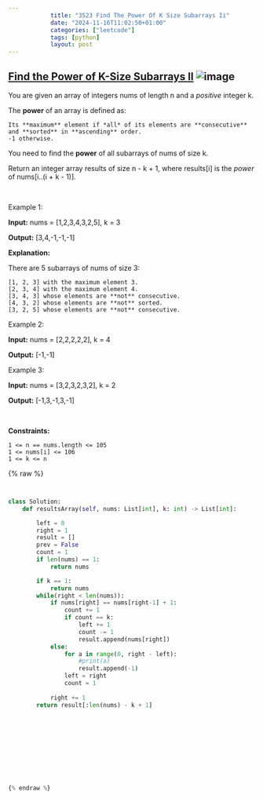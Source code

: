 ```yaml
---
            title: "3523 Find The Power Of K Size Subarrays Ii"
            date: "2024-11-16T11:02:50+01:00"
            categories: ["leetcode"]
            tags: [python]
            layout: post
---
```

            
## [Find the Power of K-Size Subarrays II](https://leetcode.com/problems/find-the-power-of-k-size-subarrays-ii) ![image](https://img.shields.io/badge/Difficulty-Medium-orange)

You are given an array of integers nums of length n and a *positive* integer k.

The **power** of an array is defined as:

	Its **maximum** element if *all* of its elements are **consecutive** and **sorted** in **ascending** order.
	-1 otherwise.

You need to find the **power** of all subarrays of nums of size k.

Return an integer array results of size n - k + 1, where results[i] is the *power* of nums[i..(i + k - 1)].

 

Example 1:

**Input:** nums = [1,2,3,4,3,2,5], k = 3

**Output:** [3,4,-1,-1,-1]

**Explanation:**

There are 5 subarrays of nums of size 3:

	[1, 2, 3] with the maximum element 3.
	[2, 3, 4] with the maximum element 4.
	[3, 4, 3] whose elements are **not** consecutive.
	[4, 3, 2] whose elements are **not** sorted.
	[3, 2, 5] whose elements are **not** consecutive.

Example 2:

**Input:** nums = [2,2,2,2,2], k = 4

**Output:** [-1,-1]

Example 3:

**Input:** nums = [3,2,3,2,3,2], k = 2

**Output:** [-1,3,-1,3,-1]

 

**Constraints:**

	1 <= n == nums.length <= 105
	1 <= nums[i] <= 106
	1 <= k <= n

{% raw %}


```python


class Solution:
    def resultsArray(self, nums: List[int], k: int) -> List[int]:

        left = 0
        right = 1
        result = []
        prev = False
        count = 1
        if len(nums) == 1:
            return nums

        if k == 1:
            return nums
        while(right < len(nums)):
            if nums[right] == nums[right-1] + 1:
                count += 1
                if count == k:
                    left += 1
                    count -= 1
                    result.append(nums[right])
            else:
                for a in range(0, right - left):
                    #print(a)
                    result.append(-1)
                left = right
                count = 1
            
            right += 1
        return result[:len(nums) - k + 1]








        


{% endraw %}
